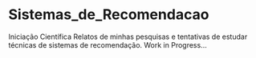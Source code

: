# Sistemas_de_Recomendacao
Iniciação Científica
Relatos de minhas pesquisas e tentativas de estudar técnicas de sistemas de recomendação.
Work in Progress...
